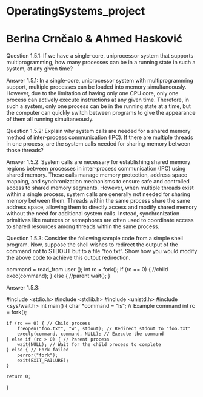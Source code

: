 # OperatingSystems_project
# Berina Crnčalo & Ahmed Hasković

Question 1.5.1: If we have a single-core, uniprocessor system that supports multiprogramming, how many processes can be in a running state in such a system, at any given time?

Answer 1.5.1: In a single-core, uniprocessor system with multiprogramming support, multiple processes can be loaded into memory simultaneously. However, due to the limitation of having only one CPU core, only one process can actively execute instructions at any given time. Therefore, in such a system, only one process can be in the running state at a time, but the computer can quickly switch between programs to give the appearance of them all running simultaneously.


Question 1.5.2: Explain why system calls are needed for a shared memory method of inter-process communication (IPC). If there are multiple threads in one process, are the system calls needed for sharing memory between those threads?

Answer 1.5.2: System calls are necessary for establishing shared memory regions between processes in inter-process communication (IPC) using shared memory. These calls manage memory protection, address space mapping, and synchronization mechanisms to ensure safe and controlled access to shared memory segments. However, when multiple threads exist within a single process, system calls are generally not needed for sharing memory between them. Threads within the same process share the same address space, allowing them to directly access and modify shared memory without the need for additional system calls. Instead, synchronization primitives like mutexes or semaphores are often used to coordinate access to shared resources among threads within the same process.


Question 1.5.3: Consider the following sample code from a simple shell program. Now, suppose the shell wishes to redirect the output of the command not to STDOUT but to a file “foo.txt”. Show how you would modify the above code to achieve this output redirection.

command = read_from user ();
int rc = fork();
if (rc == 0) { //child
    exec(command);
}
else { //parent
    wait();
}

Answer 1.5.3: 

#include <stdio.h>
#include <stdlib.h>
#include <unistd.h>
#include <sys/wait.h>
int main() {
    char *command = "ls"; // Example command
    int rc = fork();

    if (rc == 0) { // Child process
        freopen("foo.txt", "w", stdout); // Redirect stdout to "foo.txt"
        execlp(command, command, NULL); // Execute the command
    } else if (rc > 0) { // Parent process
        wait(NULL); // Wait for the child process to complete
    } else { // Fork failed
        perror("fork");
        exit(EXIT_FAILURE);
    }

    return 0;
}

